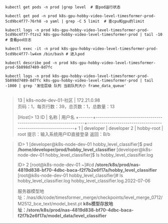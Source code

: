 ```
kubectl get pods -n prod |grep level  # 查pod运行状态

kubectl get pod -n prod k8s-gpu-hobby-video-level-timesformer-prod-5cd9bc4f77-76rh8 -o yaml | grep -C 5 limit  # 查cpu和gpu的limit

kubectl logs -n prod k8s-gpu-hobby-video-level-timesformer-prod-5cd9bc4f77-ftzs2 k8s-gpu-hobby-video-level-timesformer-prod | tail -10 # 查看pod日志

kubectl exec -it -n prod k8s-gpu-hobby-video-level-timesformer-prod-5cd9bc4f77-lw4xm /bin/bash # 进入pod

kubectl describe pod -n prod k8s-gpu-hobby-video-level-timesformer-prod-5b898d7489-8d7fc

kubectl logs -n prod k8s-gpu-hobby-video-level-timesformer-prod-5b898d7489-8d7fc k8s-gpu-hobby-video-level-timesformer-prod | tail -1000 | grep '发往层级 队列 当前队列大小 frame_data_queue'


```



> 13    | k8s-node-dev-01-社区                                          | 172.21.0.98     
> 页码：1，每页行数：39，总页数：1，总数量：13
>
> [Host]> 13
>   ID    | 名称                                                             | 用户名
> +-------+------------------------------------------------------------------+-----------------------------------------------------------------+
>   1     | developer                                                        | developer
>   2     | hobby-root                                                       | root
> 提示：输入系统用户ID直接登录
> 返回：B/b

> ID> 1
> [developer@k8s-node-dev-01 hobby_level_classifier]$ pwd
> **/home/developer/prod/hobby_level_classifier**
> [developer@k8s-node-dev-01 hobby_level_classifier]$ ls
> hobby_level_classifier.log
>
> ID> 2
> [root@k8s-node-dev-01 ~]#cd 
> **/store/k8s/prod/nas-4819d838-bf70-4dbc-baca-f2f7b2e6f17a/hobby_level_classifier**
> [root@k8s-node-dev-01 hobby_level_classifier]# ls
> hobby_level_classifier.log             hobby_level_classifier.log.2022-07-06  
>
> 服务器模型地址：/nas/dk/code/timesformer_merge/checkpoints/level_merge_0712/M2512_bce_text/model_best.pt
> **k8s模型存放地址：/store/k8s/prod/nas-4819d838-bf70-4dbc-baca-f2f7b2e6f17a/model_data/level_classifier**

